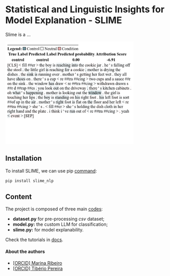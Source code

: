 # __Statistical and Linguistic Insights for Model Explanation - SLIME__ 

Slime is a ...

<p float="central">
  <img src="figs/exp.png" width="400" />
</p>

## Installation

To install SLIME, we can use pip [command](https://pypi.org/project/grav-waldo/):

```bash
pip install slime_nlp
```

## Content

The project is composed of three main [codes](https://github.com/marinatrs/slime_nlp/tree/main/slime_nlp):
- __dataset.py__ for pre-processing _csv_ dataset;
- __model.py:__ the custom LLM for classification;
- __slime.py:__ for model explanability.

Check the tutorials in [docs](https://github.com/marinatrs/slime_nlp/tree/main/docs).

#### About the authors
- [[ORCID] Marina Ribeiro](https://orcid.org/0000-0002-2516-3135)
- [[ORCID] Tibério Pereira](https://orcid.org/0000-0003-1856-6881)